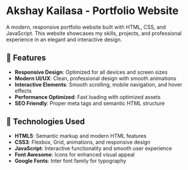 # Akshay Kailasa - Portfolio Website

A modern, responsive portfolio website built with HTML, CSS, and JavaScript. This website showcases my skills, projects, and professional experience in an elegant and interactive design.

## 🌟 Features

- **Responsive Design**: Optimized for all devices and screen sizes
- **Modern UI/UX**: Clean, professional design with smooth animations
- **Interactive Elements**: Smooth scrolling, mobile navigation, and hover effects
- **Performance Optimized**: Fast loading with optimized assets
- **SEO Friendly**: Proper meta tags and semantic HTML structure

## 🚀 Technologies Used

- **HTML5**: Semantic markup and modern HTML features
- **CSS3**: Flexbox, Grid, animations, and responsive design
- **JavaScript**: Interactive functionality and smooth user experience
- **Font Awesome**: Icons for enhanced visual appeal
- **Google Fonts**: Inter font family for typography




